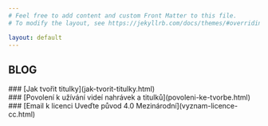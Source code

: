 ```yaml
---
# Feel free to add content and custom Front Matter to this file.
# To modify the layout, see https://jekyllrb.com/docs/themes/#overriding-theme-defaults

layout: default
---
```


## BLOG

<div id="blog" markdown="1" >
<div class="no-link-underline" markdown="1" >
### [Jak tvořit titulky](jak-tvorit-titulky.html) <br>
### [Povolení k užívání videí nahrávek a titulků](povoleni-ke-tvorbe.html) <br>
### [Email k licenci Uveďte původ 4.0 Mezinárodní](vyznam-licence-cc.html) <br>
</div>
</div>
